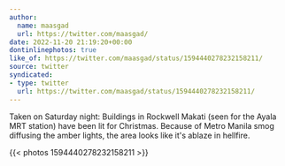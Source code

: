 ```yaml
---
author:
  name: maasgad
  url: https://twitter.com/maasgad/
date: 2022-11-20 21:19:20+00:00
dontinlinephotos: true
like_of: https://twitter.com/maasgad/status/1594440278232158211/
source: twitter
syndicated:
- type: twitter
  url: https://twitter.com/maasgad/status/1594440278232158211/
---
```


Taken on Saturday night: Buildings in Rockwell Makati (seen for the Ayala MRT station) have been lit for Christmas. Because of Metro Manila smog diffusing the amber lights, the area looks like it's ablaze in hellfire. 

{{< photos 1594440278232158211 >}}